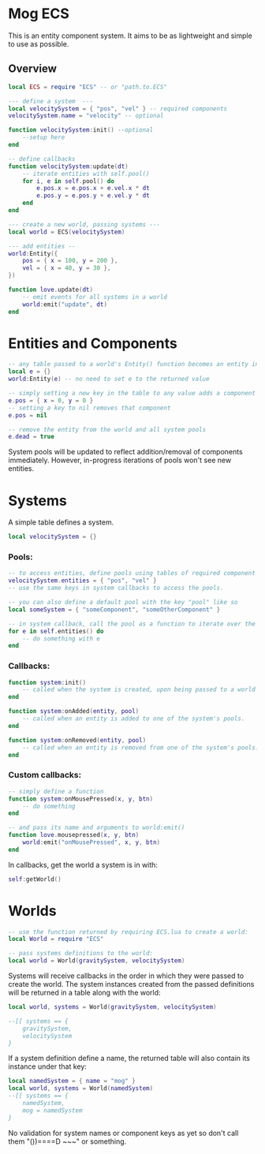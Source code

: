 Mog ECS
===
This is an entity component system.
It aims to be as lightweight and simple to use as possible.

Overview
---

```lua
local ECS = require "ECS" -- or "path.to.ECS"

--- define a system  ---
local velocitySystem = { "pos", "vel" } -- required components
velocitySystem.name = "velocity" -- optional

function velocitySystem:init() --optional
    --setup here
end

-- define callbacks
function velocitySystem:update(dt)
    -- iterate entities with self.pool()
    for i, e in self.pool() do
        e.pos.x = e.pos.x + e.vel.x * dt
        e.pos.y = e.pos.y + e.vel.y * dt
    end
end

--- create a new world, passing systems ---
local world = ECS(velocitySystem)

--- add entities --
world:Entity({
    pos = { x = 100, y = 200 },
    vel = { x = 40, y = 30 },
})

function love.update(dt)
    -- emit events for all systems in a world
    world:emit("update", dt)
end

```

# Entities and Components

```lua
-- any table passed to a world's Entity() function becomes an entity in that world.
local e = {}
world:Entity(e) -- no need to set e to the returned value

-- simply setting a new key in the table to any value adds a component 
e.pos = { x = 0, y = 0 }
-- setting a key to nil removes that component
e.pos = nil

-- remove the entity from the world and all system pools
e.dead = true

```
System pools will be updated to reflect addition/removal of components immediately.
However, in-progress iterations of pools won't see new entities.

# Systems

A simple table defines a system.
```lua
local velocitySystem = {}
```
### Pools:

```lua
-- to access entities, define pools using tables of required component names.
velocitySystem.entities = { "pos", "vel" }
-- use the same keys in system callbacks to access the pools.

-- you can also define a default pool with the key "pool" like so
local someSystem = { "someComponent", "someOtherComponent" }
```

```lua
-- in system callback, call the pool as a function to iterate over the entities in it
for e in self.entities() do
    -- do something with e
end
```

### Callbacks:

```lua
function system:init()
    -- called when the system is created, upon being passed to a world
end

function system:onAdded(entity, pool)
    -- called when an entity is added to one of the system's pools.
end

function system:onRemoved(entity, pool)
    -- called when an entity is removed from one of the system's pools.
end

```

### Custom callbacks:
```lua
-- simply define a function
function system:onMousePressed(x, y, btn)
    -- do something
end

-- and pass its name and arguments to world:emit()
function love.mousepressed(x, y, btn)
    world:emit("onMousePressed", x, y, btn)
end
```
In callbacks, get the world a system is in with:
```lua
self:getWorld()
```

# Worlds
```lua
-- use the function returned by requiring ECS.lua to create a world:
local World = require "ECS"

-- pass systems definitions to the world:
local world = World(gravitySystem, velocitySystem)
```
Systems will receive callbacks in the order in which they were passed to create the world.
The system instances created from the passed definitions will be returned in a table along with the world:
```lua
local world, systems = World(gravitySystem, velocitySystem)

--[[ systems == {
    gravitySystem, 
    velocitySystem
}
```
If a system definition define a name, the returned table will also contain its instance under that key:
```lua
local namedSystem = { name = "mog" }
local world, systems = World(namedSystem)
--[[ systems == {
    namedSystem,
    mog = namedSystem
}
```
No validation for system names or component keys as yet so don't call them "())====D ~~~" or something.